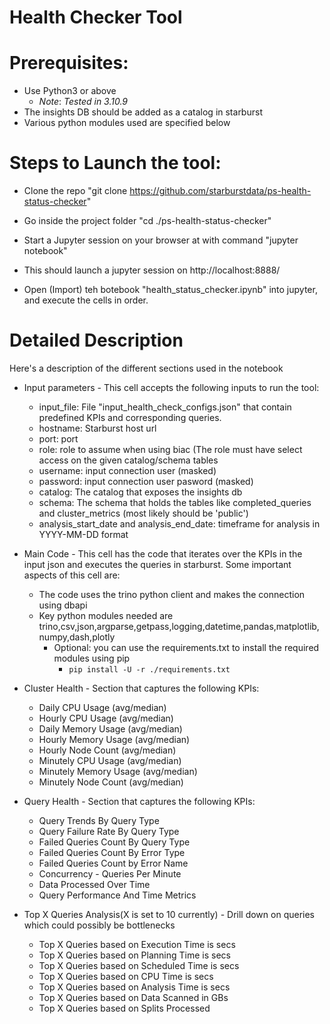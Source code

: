 # Health Checker Tool

# Prerequisites:
   - Use Python3 or above
        * *Note*: *Tested in 3.10.9*
   - The insights DB should be added as a catalog in starburst
   - Various python modules used are specified below

# Steps to Launch the tool:
   - Clone the repo "git clone https://github.com/starburstdata/ps-health-status-checker"

   - Go inside the project folder "cd ./ps-health-status-checker"

   - Start a Jupyter session on your browser at with command "jupyter notebook"

   - This should launch a jupyter session on http://localhost:8888/

   - Open (Import) teh botebook "health_status_checker.ipynb" into jupyter, and execute the cells in order.

# Detailed Description

Here's a description of the different sections used in the notebook

- Input parameters - This cell accepts the following inputs to run the tool:
    - input_file: File "input_health_check_configs.json" that contain predefined KPIs and corresponding queries.
    - hostname: Starburst host url
    - port: port
    - role: role to assume when using biac (The role must have select access on the given catalog/schema tables
    - username: input connection user (masked)
    - password: input connection user pasword (masked)
    - catalog: The catalog that exposes the insights db
    - schema: The schema that holds the tables like completed_queries and cluster_metrics (most likely should be 'public')
    - analysis_start_date and analysis_end_date: timeframe for analysis in YYYY-MM-DD format
    
- Main Code - This cell has the code that iterates over the KPIs in the input json and executes the queries in starburst. Some important aspects of this cell are:
    - The code uses the trino python client and makes the connection using dbapi
    - Key python modules needed are trino,csv,json,argparse,getpass,logging,datetime,pandas,matplotlib,numpy,dash,plotly 
        * Optional: you can use the requirements.txt to install the required modules using pip
            * `pip install -U -r ./requirements.txt`
    
- Cluster Health - Section that captures the following KPIs:
    - Daily CPU Usage (avg/median)
    - Hourly CPU Usage (avg/median)
    - Daily Memory Usage (avg/median)
    - Hourly Memory Usage (avg/median)
    - Hourly Node Count (avg/median)
    - Minutely CPU Usage (avg/median)
    - Minutely Memory Usage (avg/median)
    - Minutely Node Count (avg/median)

- Query Health - Section that captures the following KPIs:
    - Query Trends By Query Type
    - Query Failure Rate By Query Type
    - Failed Queries Count By Query Type
    - Failed Queries Count By Error Type
    - Failed Queries Count by Error Name
    - Concurrency - Queries Per Minute
    - Data Processed Over Time
    - Query Performance And Time Metrics
    
- Top X Queries Analysis(X is set to 10 currently) - Drill down on queries which could possibly be bottlenecks
    - Top X Queries based on Execution Time is secs
    - Top X Queries based on Planning Time is secs
    - Top X Queries based on Scheduled Time is secs
    - Top X Queries based on CPU Time is secs
    - Top X Queries based on Analysis Time is secs
    - Top X Queries based on Data Scanned in GBs
    - Top X Queries based on Splits Processed